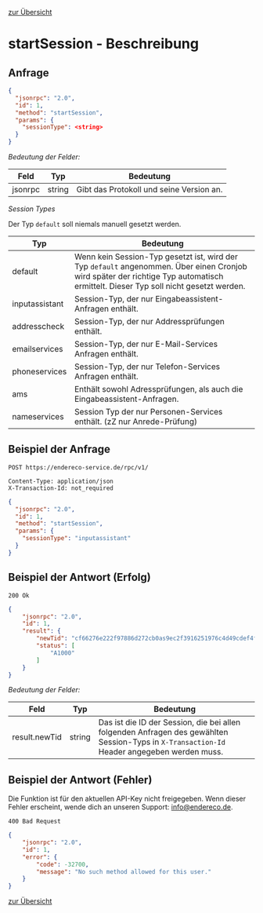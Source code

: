 [zur Übersicht](../readme.md)

# startSession - Beschreibung

## Anfrage

```json
{
  "jsonrpc": "2.0",
  "id": 1,
  "method": "startSession",
  "params": {
    "sessionType": <string>
  }
}
```

*Bedeutung der Felder:*

| Feld | Typ | Bedeutung |
| ---- | --- | --------- |
| jsonrpc | string | Gibt das Protokoll und seine Version an. |

*Session Types*

Der Typ `default` soll niemals manuell gesetzt werden.

| Typ | Bedeutung |
| --- | --------- |
| default | Wenn kein Session-Typ gesetzt ist, wird der Typ `default` angenommen. Über einen Cronjob wird später der richtige Typ automatisch ermittelt. Dieser Typ soll nicht gesetzt werden. |
| inputassistant | Session-Typ, der nur Eingabeassistent-Anfragen enthält. |
| addresscheck | Session-Typ, der nur Addressprüfungen enthält. |
| emailservices | Session-Typ, der nur E-Mail-Services Anfragen enthält. |
| phoneservices | Session-Typ, der nur Telefon-Services Anfragen enthält. |
| ams | Enthält sowohl Adressprüfungen, als auch die Eingabeassistent-Anfragen. |
| nameservices | Session Typ der nur Personen-Services enthält. (zZ nur Anrede-Prüfung) |


## Beispiel der Anfrage

```
POST https://endereco-service.de/rpc/v1/

Content-Type: application/json
X-Transaction-Id: not_required
```

```json
{
  "jsonrpc": "2.0",
  "id": 1,
  "method": "startSession",
  "params": {
    "sessionType": "inputassistant"
  }
}
```

## Beispiel der Antwort (Erfolg)

```
200 Ok
```

```json
{
    "jsonrpc": "2.0",
    "id": 1,
    "result": {
        "newTid": "cf66276e222f97886d272cb0as9ec2f3916251976c4d49cdef4f66083f464abe51011a109f06aa3b63fa34e45e965841bc62b12e25f65dac45854e36ccbafccd",
        "status": [
            "A1000"
        ]
    }
}
```

*Bedeutung der Felder:*

| Feld | Typ | Bedeutung |
| ---- | --- | --------- |
| result.newTid | string | Das ist die ID der Session, die bei allen folgenden Anfragen des gewählten Session-Typs in `X-Transaction-Id` Header angegeben werden muss. |

## Beispiel der Antwort (Fehler)

Die Funktion ist für den aktuellen API-Key nicht freigegeben. Wenn dieser Fehler erscheint, wende dich an unseren Support: info@endereco.de.

```
400 Bad Request
```

```json
{
    "jsonrpc": "2.0",
    "id": 1,
    "error": {
        "code": -32700,
        "message": "No such method allowed for this user."
    }
}
```

[zur Übersicht](../readme.md)

